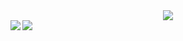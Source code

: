 
<div align="center">
	<a href="https://www.youtube.com/watch?v=JhuaYitvAaw">
		 <img src="https://user-images.githubusercontent.com/77577746/149295795-2f85be53-922c-4bd6-87d2-1e13c869ab6f.gif" />
	</a>
</div>
	<a href="https://discord.com/users/368399721494216706" >  
  		<img src="https://lanyard-profile-readme.vercel.app/api/368399721494216706"  align="left" />  
	</a>  
<a href="https://github.com/kyrie25">
	<img src="https://github-readme-stats.vercel.app/api?username=kyrie25&show_icons=true&theme=react&include_all_commits=true&count_private=true&custom_title=Kyrie's GitHub Stats" align="left" />
	</a>
